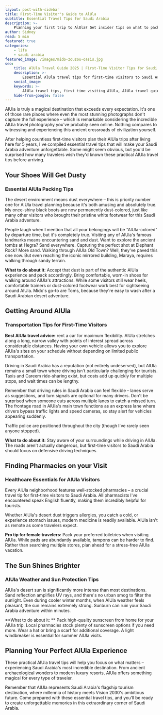 ```yaml
---
layout: post-with-sidebar
title: First-Time Visitor's Guide to AlUla
subtitle: Essential Travel Tips for Saudi Arabia
description: >-
    Planning your first trip to AlUla? Get insider tips on what to pack, driving advice, and practical travel planning for Saudi Arabia's most magical destination.
author: Sidney
read: 5 min
featured: true
categories:
    - life
    - saudi arabia
featured_image: /images/mido-zouzou-oasis.jpg
seo:
    title: AlUla Travel Guide 2025 | First-Time Visitor Tips for Saudi Arabia
    description: >-
        Essential AlUla travel tips for first-time visitors to Saudi Arabia. From packing advice to driving tips - everything you need to know for the perfect AlUla trip in 2025.
    social_image:
    keywords: >-
        AlUla travel tips, first time visiting AlUla, AlUla travel guide 2025, Saudi Arabia travel planning, what to pack for AlUla, driving in AlUla Saudi Arabia, AlUla tourist guide, visiting AlUla tips, AlUla travel advice, Saudi Arabia tourism tips, AlUla vacation planning, things to know before visiting AlUla, AlUla travel essentials, Saudi Arabia desert travel
    hide-from-google: false
---
```



AlUla is truly a magical destination that exceeds every expectation. It's one of those rare places where even the most stunning photographs don't capture the full experience – which is remarkable considering the incredible AlUla travel photography you've probably seen online. Nothing compares to witnessing and experiencing this ancient crossroads of civilization yourself.

After helping countless first-time visitors plan their AlUla trips after living here for 5 years, I've compiled essential travel tips that will make your Saudi Arabia adventure unforgettable. Some might seem obvious, but you'd be surprised how many travelers wish they'd known these practical AlUla travel tips before arriving.

## Your Shoes Will Get **Dusty**
### Essential AlUla Packing Tips

The desert environment means dust everywhere – this is priority number one for AlUla travel planning because it's both amusing and absolutely true. My once-shiny black boots are now permanently dust-colored, just like many other visitors who brought their pristine white footwear for this Saudi Arabia adventure.

People laugh when I mention that all your belongings will be "AlUla-colored" by departure time, but it's completely true. Visiting any of AlUla's famous landmarks means encountering sand and dust. Want to explore the ancient tombs at Hegra? Sand everywhere. Capturing the perfect shot at Elephant Rock? More sand. Walking through AlUla Old Town? Well, they've paved this one now. But even reaching the iconic mirrored building, Maraya, requires walking through sandy terrain.

**What to do about it:** Accept that dust is part of the authentic AlUla experience and pack accordingly. Bring comfortable, worn-in shoes for walking around AlUla's attractions. While some visitors still wear heels, comfortable trainers or dust-colored footwear work best for sightseeing around AlUla. Mido's go-to are Toms, because they're easy to wash after a Saudi Arabian desert adventure.

## Getting Around **AlUla**
### Transportation Tips for First-Time Visitors

**Best AlUla travel advice:** rent a car for maximum flexibility. AlUla stretches along a long, narrow valley with points of interest spread across considerable distances. Having your own vehicle allows you to explore AlUla's sites on your schedule without depending on limited public transportation.

Driving in Saudi Arabia has a reputation (not entirely undeserved), but AlUla remains a small town where driving isn't particularly challenging for tourists. Taxis and Careem ride-sharing exist, but costs add up quickly for multiple stops, and wait times can be lengthy.

Remember that driving rules in Saudi Arabia can feel flexible – lanes serve as suggestions, and turn signals are optional for many drivers. Don't be surprised when someone cuts across multiple lanes to catch a missed turn. The frontage road in AlUla's main town functions as an express lane where drivers bypass traffic lights and speed cameras, so stay alert for vehicles appearing suddenly.

Traffic police are positioned throughout the city (though I've rarely seen anyone stopped).

**What to do about it:** Stay aware of your surroundings while driving in AlUla. The roads aren't actually dangerous, but first-time visitors to Saudi Arabia should focus on defensive driving techniques.

## Finding **Pharmacies** on your Visit
### Healthcare Essentials for AlUla Visitors

Every AlUla neighborhood features well-stocked pharmacies – a crucial travel tip for first-time visitors to Saudi Arabia. All pharmacists I've encountered speak English fluently, making them incredibly helpful for tourists.

Whether AlUla's desert dust triggers allergies, you catch a cold, or experience stomach issues, modern medicine is readily available. AlUla isn't as remote as some travelers expect.

**Pro tip for female travelers:** Pack your preferred toiletries when visiting AlUla. While pads are abundantly available, tampons can be harder to find. Rather than searching multiple stores, plan ahead for a stress-free AlUla vacation.

## The Sun Shines **Brighter**
### AlUla Weather and Sun Protection Tips

AlUla's desert sun is significantly more intense than most destinations. Sand reflection amplifies UV rays, and there's no urban smog to filter the sunlight. Even during cooler winter months, when AlUla weather feels pleasant, the sun remains extremely strong. Sunburn can ruin your Saudi Arabia adventure within minutes.

**What to do about it: ** Pack high-quality sunscreen from home for your AlUla trip. Local pharmacies stock plenty of sunscreen options if you need more. Wear a hat or bring a scarf for additional coverage. A light windbreaker is essential for summer AlUla visits.

## Planning Your **Perfect** AlUla Experience

These practical AlUla travel tips will help you focus on what matters – experiencing Saudi Arabia's most incredible destination. From ancient archaeological wonders to modern luxury resorts, AlUla offers something magical for every type of traveler.

Remember that AlUla represents Saudi Arabia's flagship tourism destination, where millennia of history meets Vision 2030's ambitious future. Come prepared with these essential travel tips, and you'll be ready to create unforgettable memories in this extraordinary corner of Saudi Arabia.
